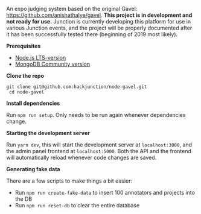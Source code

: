 An expo judging system based on the original Gavel: https://github.com/anishathalye/gavel. **This project is in development and not ready for use.** Junction is currently developing this platform for use in various Junction events, and the project will be properly documented after it has been successfully tested there (beginning of 2019 most likely).

**Prerequisites**

* [Node.js LTS-version](https://nodejs.org/en/)
* [MongoDB Community version](https://docs.mongodb.com/manual/administration/install-community/)

**Clone the repo**
```
git clone git@github.com:hackjunction/node-gavel.git
 cd node-gavel
```

**Install dependencies**

Run `npm run setup`. Only needs to be run again whenever dependencies change.

**Starting the development server**

Run `yarn dev`, this will start the development server at `localhost:3000`, and the admin panel frontend at `localhost:5000`. Both the API and the frontend will automatically reload whenever code changes are saved.

**Generating fake data**

There are a few scripts to make things a bit easier: 

* Run `npm run create-fake-data` to insert 100 annotators and projects into the DB
* Run `npm run reset-db` to clear the entire database
